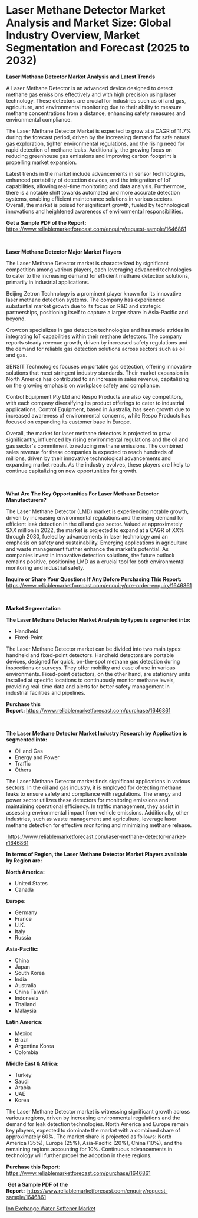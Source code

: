 <p><h1>Laser Methane Detector Market Analysis and Market Size: Global Industry Overview, Market Segmentation and Forecast (2025 to 2032)</h1></p><p><strong>Laser Methane Detector Market Analysis and Latest Trends</strong></p>
<p><p>A Laser Methane Detector is an advanced device designed to detect methane gas emissions effectively and with high precision using laser technology. These detectors are crucial for industries such as oil and gas, agriculture, and environmental monitoring due to their ability to measure methane concentrations from a distance, enhancing safety measures and environmental compliance.</p><p>The Laser Methane Detector Market is expected to grow at a CAGR of 11.7% during the forecast period, driven by the increasing demand for safe natural gas exploration, tighter environmental regulations, and the rising need for rapid detection of methane leaks. Additionally, the growing focus on reducing greenhouse gas emissions and improving carbon footprint is propelling market expansion. </p><p>Latest trends in the market include advancements in sensor technologies, enhanced portability of detection devices, and the integration of IoT capabilities, allowing real-time monitoring and data analysis. Furthermore, there is a notable shift towards automated and more accurate detection systems, enabling efficient maintenance solutions in various sectors. Overall, the market is poised for significant growth, fueled by technological innovations and heightened awareness of environmental responsibilities.</p></p>
<p><strong>Get a Sample PDF of the Report:&nbsp;</strong> <a href="https://www.reliablemarketforecast.com/enquiry/request-sample/1646861?utm_campaign=1144&utm_medium=2&utm_source=Github&utm_content=ia&utm_term=23022025&utm_id=laser-methane-detector">https://www.reliablemarketforecast.com/enquiry/request-sample/1646861</a></p>
<p>&nbsp;</p>
<p><strong>Laser Methane Detector Major Market Players</strong></p>
<p><p>The Laser Methane Detector market is characterized by significant competition among various players, each leveraging advanced technologies to cater to the increasing demand for efficient methane detection solutions, primarily in industrial applications.</p><p>Beijing Zetron Technology is a prominent player known for its innovative laser methane detection systems. The company has experienced substantial market growth due to its focus on R&D and strategic partnerships, positioning itself to capture a larger share in Asia-Pacific and beyond. </p><p>Crowcon specializes in gas detection technologies and has made strides in integrating IoT capabilities within their methane detectors. The company reports steady revenue growth, driven by increased safety regulations and the demand for reliable gas detection solutions across sectors such as oil and gas.</p><p>SENSIT Technologies focuses on portable gas detection, offering innovative solutions that meet stringent industry standards. Their market expansion in North America has contributed to an increase in sales revenue, capitalizing on the growing emphasis on workplace safety and compliance.</p><p>Control Equipment Pty Ltd and Respo Products are also key competitors, with each company diversifying its product offerings to cater to industrial applications. Control Equipment, based in Australia, has seen growth due to increased awareness of environmental concerns, while Respo Products has focused on expanding its customer base in Europe.</p><p>Overall, the market for laser methane detectors is projected to grow significantly, influenced by rising environmental regulations and the oil and gas sector's commitment to reducing methane emissions. The combined sales revenue for these companies is expected to reach hundreds of millions, driven by their innovative technological advancements and expanding market reach. As the industry evolves, these players are likely to continue capitalizing on new opportunities for growth.</p></p>
<p>&nbsp;</p>
<p><strong>What Are The Key Opportunities For Laser Methane Detector Manufacturers?</strong></p>
<p><p>The Laser Methane Detector (LMD) market is experiencing notable growth, driven by increasing environmental regulations and the rising demand for efficient leak detection in the oil and gas sector. Valued at approximately $XX million in 2022, the market is projected to expand at a CAGR of XX% through 2030, fueled by advancements in laser technology and an emphasis on safety and sustainability. Emerging applications in agriculture and waste management further enhance the market's potential. As companies invest in innovative detection solutions, the future outlook remains positive, positioning LMD as a crucial tool for both environmental monitoring and industrial safety.</p></p>
<p><strong>Inquire or Share Your Questions If Any Before Purchasing This Report:</strong> <a href="https://www.reliablemarketforecast.com/enquiry/pre-order-enquiry/1646861?utm_campaign=1144&utm_medium=2&utm_source=Github&utm_content=ia&utm_term=23022025&utm_id=laser-methane-detector">https://www.reliablemarketforecast.com/enquiry/pre-order-enquiry/1646861</a></p>
<p>&nbsp;</p>
<p><strong>Market Segmentation</strong></p>
<p><strong>The Laser Methane Detector Market Analysis by types is segmented into:</strong></p>
<p><ul><li>Handheld</li><li>Fixed-Point</li></ul></p>
<p><p>The Laser Methane Detector market can be divided into two main types: handheld and fixed-point detectors. Handheld detectors are portable devices, designed for quick, on-the-spot methane gas detection during inspections or surveys. They offer mobility and ease of use in various environments. Fixed-point detectors, on the other hand, are stationary units installed at specific locations to continuously monitor methane levels, providing real-time data and alerts for better safety management in industrial facilities and pipelines.</p></p>
<p><strong>Purchase this Report:&nbsp;</strong><a href="https://www.reliablemarketforecast.com/purchase/1646861?utm_campaign=1144&utm_medium=2&utm_source=Github&utm_content=ia&utm_term=23022025&utm_id=laser-methane-detector">https://www.reliablemarketforecast.com/purchase/1646861</a></p>
<p>&nbsp;</p>
<p><strong>The Laser Methane Detector Market Industry Research by Application is segmented into:</strong></p>
<p><ul><li>Oil and Gas</li><li>Energy and Power</li><li>Traffic</li><li>Others</li></ul></p>
<p><p>The Laser Methane Detector market finds significant applications in various sectors. In the oil and gas industry, it is employed for detecting methane leaks to ensure safety and compliance with regulations. The energy and power sector utilizes these detectors for monitoring emissions and maintaining operational efficiency. In traffic management, they assist in assessing environmental impact from vehicle emissions. Additionally, other industries, such as waste management and agriculture, leverage laser methane detection for effective monitoring and minimizing methane release.</p></p>
<p><a href="https://www.reliablemarketforecast.com/laser-methane-detector-market-r1646861?utm_campaign=1144&utm_medium=2&utm_source=Github&utm_content=ia&utm_term=23022025&utm_id=laser-methane-detector">&nbsp;https://www.reliablemarketforecast.com/laser-methane-detector-market-r1646861</a></p>
<p><strong>In terms of Region, the Laser Methane Detector Market Players available by Region are:</strong></p>
<p>
    <p> <strong> North America: </strong>
        <ul>
            <li>United States</li>
            <li>Canada</li>
        </ul>
        </p> 
    <p> <strong> Europe: </strong>
        <ul>
            <li>Germany</li>
            <li>France</li>
            <li>U.K.</li>
            <li>Italy</li>
            <li>Russia</li>
        </ul>
        </p> 
    <p> <strong> Asia-Pacific: </strong>
        <ul>
            <li>China</li>
            <li>Japan</li>
            <li>South Korea</li>
            <li>India</li>
            <li>Australia</li>
            <li>China Taiwan</li>
            <li>Indonesia</li>
            <li>Thailand</li>
            <li>Malaysia</li>
        </ul>
        </p> 
    <p> <strong> Latin America: </strong>
        <ul>
            <li>Mexico</li>
            <li>Brazil</li>
            <li>Argentina Korea</li>
            <li>Colombia</li>
        </ul>
        </p> 
    <p> <strong> Middle East & Africa: </strong>
        <ul>
            <li>Turkey</li>
            <li>Saudi</li>
            <li>Arabia</li>
            <li>UAE</li>
            <li>Korea</li>
        </ul>
    </p>
    </p>
<p><p>The Laser Methane Detector market is witnessing significant growth across various regions, driven by increasing environmental regulations and the demand for leak detection technologies. North America and Europe remain key players, expected to dominate the market with a combined share of approximately 60%. The market share is projected as follows: North America (35%), Europe (25%), Asia-Pacific (20%), China (10%), and the remaining regions accounting for 10%. Continuous advancements in technology will further propel the adoption in these regions.</p></p>
<p><strong>Purchase this Report: </strong><a href="https://www.reliablemarketforecast.com/purchase/1646861?utm_campaign=1144&utm_medium=2&utm_source=Github&utm_content=ia&utm_term=23022025&utm_id=laser-methane-detector">https://www.reliablemarketforecast.com/purchase/1646861</a></p>
<p>&nbsp;<strong>Get a Sample PDF of the Report:&nbsp;&nbsp;</strong><a href="https://www.reliablemarketforecast.com/enquiry/request-sample/1646861?utm_campaign=1144&utm_medium=2&utm_source=Github&utm_content=ia&utm_term=23022025&utm_id=laser-methane-detector">https://www.reliablemarketforecast.com/enquiry/request-sample/1646861</a></p>
<p><strong></strong></p>
<p><p><a href="https://github.com/mabutironaldo/Market-Research-Report-List-7/blob/main/ion-exchange-water-softener-market.md?utm_campaign=1144&utm_medium=2&utm_source=Github&utm_content=ia&utm_term=23022025&utm_id=laser-methane-detector">Ion Exchange Water Softener Market</a></p></p>